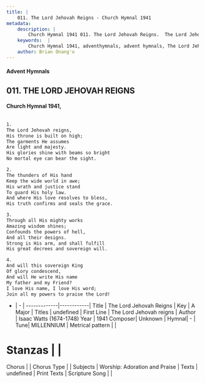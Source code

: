 ```yaml
---
title: |
    011. The Lord Jehovah Reigns - Church Hymnal 1941
metadata:
    description: |
        Church Hymnal 1941 011. The Lord Jehovah Reigns.  The Lord Jehovah reigns,  His throne is built on high;  The garments He assumes  Are light and majesty.  His glories shine with beams so bright  No mortal eye can bear the sight.  
    keywords:  |
        Church Hymnal 1941, adventhymnals, advent hymnals, The Lord Jehovah Reigns, The Lord Jehovah reigns. 
    author: Brian Onang'o
---
```


#### Advent Hymnals
## 011. THE LORD JEHOVAH REIGNS
####  Church Hymnal 1941,

```txt

1.
The Lord Jehovah reigns, 
His throne is built on high; 
The garments He assumes 
Are light and majesty. 
His glories shine with beams so bright 
No mortal eye can bear the sight. 

2.
The thunders of His hand 
Keep the wide world in awe; 
His wrath and justice stand 
To guard His holy law. 
And where His love resolves to bless, 
His truth confirms and seals the grace. 

3.
Through all His mighty works 
Amazing wisdom shines; 
Confounds the powers of hell, 
And all their designs. 
Strong is His arm, and shall fulfill 
His great decrees and sovereign will. 

4.
And will this sovereign King 
Of glory condescend, 
And will He write His name 
My father and my Friend? 
I love His name, I love His word; 
Join all my powers to praise the Lord!


```

- |   -  |
-------------|------------|
Title | The Lord Jehovah Reigns |
Key | A Major |
Titles | undefined |
First Line | The Lord Jehovah reigns |
Author | Isaac Watts (1674-1748)
Year | 1941
Composer| Unknown |
Hymnal|  - |
Tune| MILLENNIUM |
Metrical pattern | |
# Stanzas |  |
Chorus |  |
Chorus Type |  |
Subjects | Worship: Adoration and Praise |
Texts | undefined |
Print Texts | 
Scripture Song |  |
    
